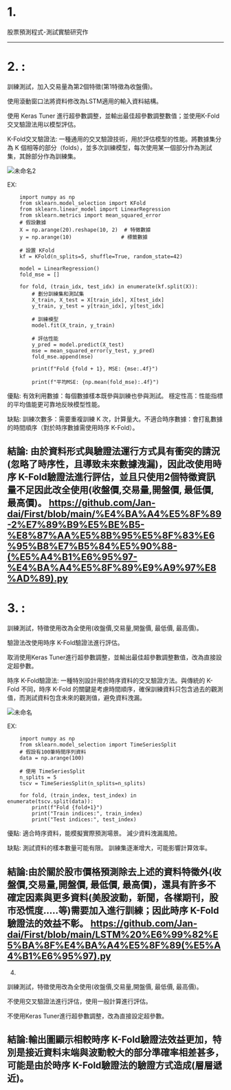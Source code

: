 # 1.

股票預測程式-測試實驗研究作

------------------------------------------------------------------
# 2. :

訓練測試，加入交易量為第2個特徵(第1特徵為收盤價)。

使用滾動窗口法將資料修改為LSTM適用的輸入資料結構。

使用 Keras Tuner 進行超參數調整，並輸出最佳超參數調整數值；並使用K-Fold交叉驗證法用以模型評估。

K-Fold交叉驗證法:
一種通用的交叉驗證技術，用於評估模型的性能。將數據集分為 K 個相等的部分（folds），並多次訓練模型，每次使用某一個部分作為測試集，其餘部分作為訓練集。

![未命名2](https://github.com/user-attachments/assets/494adf95-125f-4fa6-a35d-ead1558a65dd)

EX:

        import numpy as np
        from sklearn.model_selection import KFold
        from sklearn.linear_model import LinearRegression
        from sklearn.metrics import mean_squared_error
        # 假設數據
        X = np.arange(20).reshape(10, 2)  # 特徵數據
        y = np.arange(10)                # 標籤數據
        
        # 設置 KFold
        kf = KFold(n_splits=5, shuffle=True, random_state=42)
        
        model = LinearRegression()
        fold_mse = []
        
        for fold, (train_idx, test_idx) in enumerate(kf.split(X)):
            # 劃分訓練集和測試集
            X_train, X_test = X[train_idx], X[test_idx]
            y_train, y_test = y[train_idx], y[test_idx]
            
            # 訓練模型
            model.fit(X_train, y_train)
            
            # 評估性能
            y_pred = model.predict(X_test)
            mse = mean_squared_error(y_test, y_pred)
            fold_mse.append(mse)
            
            print(f"Fold {fold + 1}, MSE: {mse:.4f}")
      
            print(f"平均MSE: {np.mean(fold_mse):.4f}")
    
優點:
有效利用數據：每個數據樣本既參與訓練也參與測試。
穩定性高：性能指標的平均值能更可靠地反映模型性能。

缺點:
訓練次數多：需要重複訓練 K 次，計算量大。不適合時序數據：會打亂數據的時間順序（對於時序數據需使用時序 K-Fold）。

結論:
由於資料形式與驗證法運行方式具有衝突的請況(忽略了時序性，且導致未來數據洩漏)，因此改使用時序 K-Fold驗證法進行評估，並且只使用2個特徵資訊量不足因此改全使用(收盤價,交易量,開盤價, 最低價, 最高價)。
https://github.com/Jan-dai/First/blob/main/%E4%BA%A4%E5%8F%89-2%E7%89%B9%E5%BE%B5-%E8%87%AA%E5%8B%95%E5%8F%83%E6%95%B8%E7%B5%84%E5%90%88-(%E5%A4%B1%E6%95%97-%E4%BA%A4%E5%8F%89%E9%A9%97%E8%AD%89).py
-------------------------------------------------------------------
# 3. :

訓練測試，特徵使用改為全使用(收盤價,交易量,開盤價, 最低價, 最高價)。

驗證法改使用時序 K-Fold驗證法進行評估。

取消使用Keras Tuner進行超參數調整，並輸出最佳超參數調整數值，改為直接設定超參數。

時序 K-Fold驗證法:
一種特別設計用於時序資料的交叉驗證方法。與傳統的 K-Fold 不同，時序 K-Fold 的關鍵是考慮時間順序，確保訓練資料只包含過去的觀測值，而測試資料包含未來的觀測值，避免資料洩漏。

![未命名](https://github.com/user-attachments/assets/4343be48-daea-4908-9cc0-ee8c9e256d9e)

EX:

        import numpy as np
        from sklearn.model_selection import TimeSeriesSplit
        # 假設有100筆時間序列資料
        data = np.arange(100)
        
        # 使用 TimeSeriesSplit
        n_splits = 5
        tscv = TimeSeriesSplit(n_splits=n_splits)
        
        for fold, (train_index, test_index) in enumerate(tscv.split(data)):
            print(f"Fold {fold+1}")
            print("Train indices:", train_index)
            print("Test indices:", test_index)

優點:
適合時序資料，能模擬實際預測場景。
減少資料洩漏風險。

缺點:
測試資料的樣本數量可能有限。
訓練集逐漸增大，可能影響計算效率。

結論:由於關於股市價格預測除去上述的資料特徵外(收盤價,交易量,開盤價, 最低價, 最高價)，還具有許多不確定因素與更多資料(美股波動，新聞，各樣期刊，股市恐慌度.....等)需要加入進行訓練；因此時序 K-Fold驗證法的效益不彰。
https://github.com/Jan-dai/First/blob/main/LSTM%20%E6%99%82%E5%BA%8F%E4%BA%A4%E5%8F%89(%E5%A4%B1%E6%95%97).py
---------------------------------------------------------------------------------
4.
訓練測試，特徵使用改為全使用(收盤價,交易量,開盤價, 最低價, 最高價)。

不使用交叉驗證法進行評估，使用一般計算進行評估。

不使用Keras Tuner進行超參數調整，改為直接設定超參數。
        
結論:輸出圖顯示相較時序 K-Fold驗證法效益更加，特別是接近資料末端與波動較大的部分準確率相差甚多，可能是由於時序 K-Fold驗證法的驗證方式造成(層層遞近)。
---------------------------------------------------------------------------------

